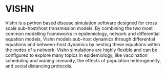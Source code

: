 # VISHN

Vishn is a python based disease simulation software designed for cross scale sub-host/host transmission models. By combining the two most common modelling frameworks in epidemiology, network and differential equation models, Vishn models sub-host dynamics through differential equations and between-host dynamics by nesting these equations within the nodes of a network. Vishn simulations are highly flexible and can be configured to explore many topics in epidemiology, like vaccination scheduling and waning immunity, the effects of population heterogeneity, and social distancing protocols.
